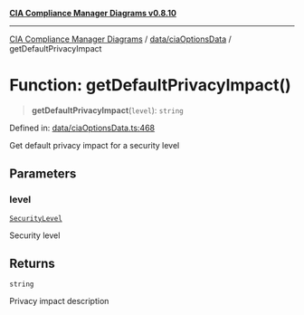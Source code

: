 [**CIA Compliance Manager Diagrams v0.8.10**](../../../README.md)

***

[CIA Compliance Manager Diagrams](../../../modules.md) / [data/ciaOptionsData](../README.md) / getDefaultPrivacyImpact

# Function: getDefaultPrivacyImpact()

> **getDefaultPrivacyImpact**(`level`): `string`

Defined in: [data/ciaOptionsData.ts:468](https://github.com/Hack23/cia-compliance-manager/blob/680c1f0618a64f5e2a4571e2b2ee23d6baf8dc9d/src/data/ciaOptionsData.ts#L468)

Get default privacy impact for a security level

## Parameters

### level

[`SecurityLevel`](../../../types/cia/type-aliases/SecurityLevel.md)

Security level

## Returns

`string`

Privacy impact description
